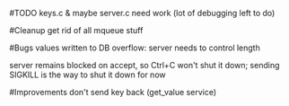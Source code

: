 #TODO
keys.c & maybe server.c need work (lot of debugging left to do)

#Cleanup
get rid of all mqueue stuff

#Bugs
values written to DB overflow: server needs to control length

server remains blocked on accept, so Ctrl+C won't shut it down;
sending SIGKILL is the way to shut it down for now

#Improvements
don't send key back (get_value service)
